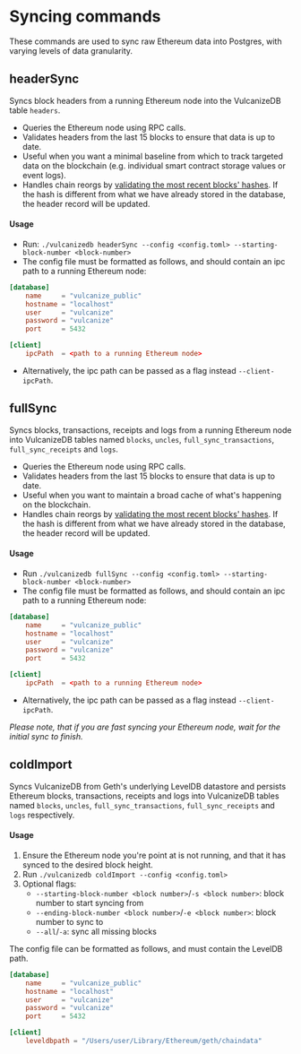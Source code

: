 # Syncing commands
These commands are used to sync raw Ethereum data into Postgres, with varying levels of data granularity.

## headerSync
Syncs block headers from a running Ethereum node into the VulcanizeDB table `headers`.
- Queries the Ethereum node using RPC calls.
- Validates headers from the last 15 blocks to ensure that data is up to date.
- Useful when you want a minimal baseline from which to track targeted data on the blockchain (e.g. individual smart
contract storage values or event logs).
- Handles chain reorgs by [validating the most recent blocks' hashes](../pkg/history/header_validator.go). If the hash is
different from what we have already stored in the database, the header record will be updated.

#### Usage
- Run: `./vulcanizedb headerSync --config <config.toml> --starting-block-number <block-number>`
- The config file must be formatted as follows, and should contain an ipc path to a running Ethereum node:
```toml
[database]
    name     = "vulcanize_public"
    hostname = "localhost"
    user     = "vulcanize"
    password = "vulcanize"
    port     = 5432

[client]
    ipcPath  = <path to a running Ethereum node>
```
- Alternatively, the ipc path can be passed as a flag instead `--client-ipcPath`.

## fullSync
Syncs blocks, transactions, receipts and logs from a running Ethereum node into VulcanizeDB tables named
`blocks`, `uncles`, `full_sync_transactions`, `full_sync_receipts` and `logs`. 
- Queries the Ethereum node using RPC calls.
- Validates headers from the last 15 blocks to ensure that data is up to date.
- Useful when you want to maintain a broad cache of what's happening on the blockchain.
- Handles chain reorgs by [validating the most recent blocks' hashes](../pkg/history/header_validator.go). If the hash is
different from what we have already stored in the database, the header record will be updated.

#### Usage
- Run `./vulcanizedb fullSync --config <config.toml> --starting-block-number <block-number>`
- The config file must be formatted as follows, and should contain an ipc path to a running Ethereum node:
```toml
[database]
    name     = "vulcanize_public"
    hostname = "localhost"
    user     = "vulcanize"
    password = "vulcanize"
    port     = 5432

[client]
    ipcPath  = <path to a running Ethereum node>
```
- Alternatively, the ipc path can be passed as a flag instead `--client-ipcPath`.

*Please note, that if you are fast syncing your Ethereum node, wait for the initial sync to finish.*

## coldImport
Syncs VulcanizeDB from Geth's underlying LevelDB datastore and persists Ethereum blocks, 
transactions, receipts and logs into VulcanizeDB tables named `blocks`, `uncles`, 
`full_sync_transactions`, `full_sync_receipts` and `logs` respectively.

#### Usage
1. Ensure the Ethereum node you're point at is not running, and that it has synced to the desired block height.
1. Run `./vulcanizedb coldImport --config <config.toml>`
1. Optional flags:
    - `--starting-block-number <block number>`/`-s <block number>`: block number to start syncing from
    - `--ending-block-number <block number>`/`-e <block number>`: block number to sync to
    - `--all`/`-a`: sync all missing blocks

The config file can be formatted as follows, and must contain the LevelDB path.

```toml
[database]
    name     = "vulcanize_public"
    hostname = "localhost"
    user     = "vulcanize"
    password = "vulcanize"
    port     = 5432

[client]
    leveldbpath = "/Users/user/Library/Ethereum/geth/chaindata"
```
